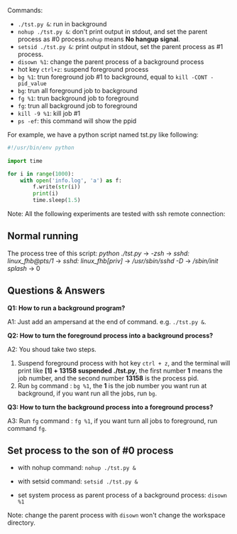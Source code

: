 Commands:

- `./tst.py &`: run in background
- `nohup ./tst.py &`: don't print output in stdout, and set the parent process as #0 process.`nohup` means **No hangup signal**.
- `setsid ./tst.py &`: print output in stdout, set the parent process as #1 process.
- `disown %1`: change the parent process of a background process
- hot key `ctrl+z`: suspend foreground process
- `bg %1`: trun foreground job #1 to background, equal to `kill -CONT -pid_value`
- `bg`: trun all foreground job to background
- `fg %1`: trun background job to foreground
- `fg`: trun all background job to foreground
- `kill -9 %1`: kill job #1
- `ps -ef`: this command will show the ppid




For example, we have a python script named tst.py like following:

```python
#!/usr/bin/env python
  
import time

for i in range(1000):
    with open('info.log', 'a') as f:
        f.write(str(i))
        print(i)
        time.sleep(1.5)
```

Note: All the following experiments are tested with ssh remote connection:

## Normal running

The process tree of this script: 
*python ./tst.py* -> *-zsh* -> *sshd: linux_fhb@pts/1* -> *sshd: linux_fhb[priv]* -> */usr/sbin/sshd -D* -> */sbin/init splash* -> 0

## Questions & Answers

**Q1: How to run a background program?**

A1: Just add an ampersand at the end of command. e.g. `./tst.py &`. 

**Q2: How to turn the foreground process into a background process?**

A2: You shoud take two steps.
1. Suspend foreground process with hot key `ctrl + z`, and the terminal will print like **[1]  + 13158 suspended  ./tst.py**,
the first number **1** means the job number, and the second number **13158** is the process pid.
2. Run `bg` command : `bg %1`, the **1** is the job number you want run at background, if you want run all the jobs, run `bg`.

**Q3: How to turn the background process into a foreground process?**

A3: Run `fg` command : `fg %1`, if you want turn all jobs to foreground, run command `fg`.

## Set process to the son of #0 process

- with nohup command: `nohup ./tst.py &`

- with setsid command: `setsid ./tst.py &`

- set system process as parent process of a background process: `disown %1`

Note: change the parent process with `disown` won't change the workspace directory.

